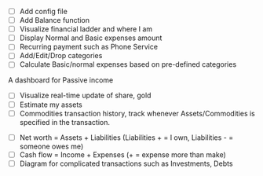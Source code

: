+ [ ] Add config file
+ [ ] Add Balance function
+ [ ] Visualize financial ladder and where I am
+ [ ] Display Normal and Basic expenses amount
+ [ ] Recurring payment such as Phone Service
+ [ ] Add/Edit/Drop categories
+ [ ] Calculate Basic/normal expenses based on pre-defined categories 

A dashboard for Passive income
+ [ ] Visualize real-time update of share, gold
+ [ ] Estimate my assets 
+ [ ] Commodities transaction history, track whenever Assets/Commodities is specified in the transaction.
<!-- P 2004/06/21 02:18:01 FEQTX $22.49
P 2004/06/21 02:18:01 BORL $6.20
P 2004/06/21 02:18:02 AAPL $32.91 -->



+ [ ] Net worth = Assets + Liabilities (Liabilities + = I own, Liabilities - = someone owes me)
+ [ ] Cash flow = Income + Expenses (+ = expense more than make)
+ [ ] Diagram for complicated transactions such as Investments, Debts